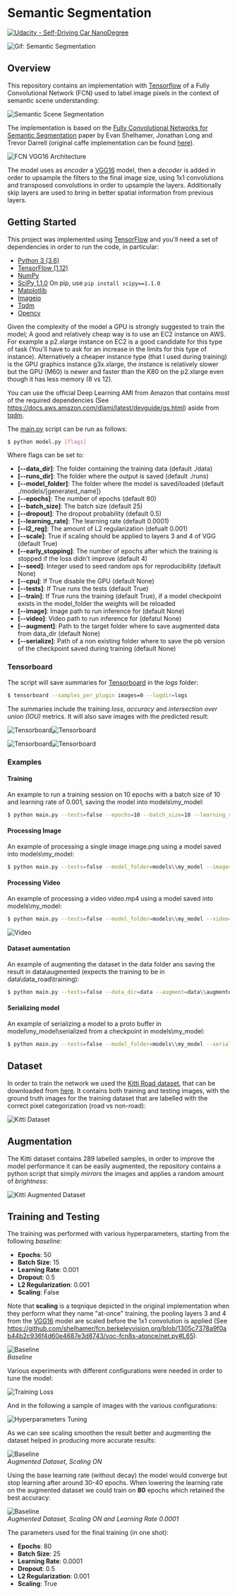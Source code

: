 # Semantic Segmentation
[![Udacity - Self-Driving Car NanoDegree](https://s3.amazonaws.com/udacity-sdc/github/shield-carnd.svg)](http://www.udacity.com/drive)

[//]: # (Image References)

[model_architecture]: ./images/architecture.png "FCN-VGG16 Architecture"
[enc_dec]: ./images/encoder_decoder.png "FCN-VGG16 Architecture"
[scene_understanding]: ./images/scene_segmentation.png "FCN-VGG16 Architecture"
[kitti_dataset]: ./images/kitti_dataset.png "Kitti Dataset"
[aug_dataset]: ./images/augmented_dataset.png "Kitti Dataset Augmented"
[tuning]: ./images/tuning.png "Tuning Parameters"
[tuning_s_off]: ./images/tuning_s_off.png "Scaling OFF"
[tuning_s_on]: ./images/tuning_s_on.png "Scaling ON"
[tuning_aug]: ./images/tuning_aug.png "Scaling ON, Augmented Data"
[tuning_do]: ./images/tuning_do.png "Scaling ON, Augmented Data, Dropout: 0.25"
[tuning_l2reg]: ./images/tuning_l2reg.png "Scaling ON, Augmented Data, L2 Reg: 0.0001"
[tuning_lr]: ./images/tuning_lr.png "Scaling ON, Augmented Data, Learning Rate: 0.0005"
[tuning_lr2]: ./images/tuning_lr2.png "Scaling ON, Augmented Data, Learning Rate: 0.0001"
[tuning_loss_all]: ./images/tensorboard_loss_f.png "Training loss"
[tensorboard_img]: ./images/tensorboard_img.png "Tensorboard Images"
[tensorboard_loss]: ./images/tensorboard_loss.png "Tensorboard Loss"
[tensorboard_iou]: ./images/tensorboard_iou.png "Tensorboard IOU"
[tensorboard_acc]: ./images/tensorboard_acc.png "Tensorboard Accuracy"

[video1_gif]: ./images/video1.gif "Semantic Segmentation"
[video2_gif]: ./images/video2.gif "Semantic Segmentation"

![Gif: Semantic Segmentation][video1_gif]

Overview
---

This repository contains an implementation with [Tensorflow](https://tensorflow.org/) of a Fully Convolutional Network (FCN) used to label image pixels in the context of semantic scene understanding:

![Semantic Scene Segmentation][scene_understanding]

The implementation is based on the [Fully Convolutional Networks for Semantic Segmentation](https://arxiv.org/pdf/1605.06211.pdf) paper by Evan Shelhamer, Jonathan Long and Trevor Darrell (original caffe implementation can be found [here](https://github.com/shelhamer/fcn.berkeleyvision.org)).


![FCN VGG16 Architecture][model_architecture]

The model uses as *encoder* a [VGG16](https://arxiv.org/abs/1409.1556) model, then a *decoder* is added in order to upsample the filters to the final image size, using 1x1 convolutions and transposed convolutions in order to upsample the layers. Additionally skip layers are used to bring in better spatial information from previous layers.

Getting Started
---

This project was implemented using [TensorFlow](https://www.tensorflow.org/) and you'll need a set of dependencies in order to run the code, in particular:

 - [Python 3 (3.6)](https://www.python.org/)
 - [TensorFlow (1.12)](https://www.tensorflow.org/)
 - [NumPy](http://www.numpy.org/)
 - [SciPy 1.1.0](https://www.scipy.org/)
 On pip, use `pip install scipy==1.1.0`
 - [Matplotlib](https://matplotlib.org/)
 - [Imageio](https://imageio.github.io/)
 - [Tqdm](https://pypi.org/project/tqdm/)
 - [Opencv](https://opencv.org/)

Given the complexity of the model a GPU is strongly suggested to train the model; A good and relatively cheap way is to use an EC2 instance on AWS. For example a p2.xlarge instance on EC2 is a good candidate for this type of task (You'll have to ask for an increase in the limits for this type of instance). Alternatively a cheaper instance type (that I used during training) is the GPU graphics instance g3x.xlarge, the instance is relatively slower but the GPU (M60) is newer and faster than the K80 on the p2.xlarge even though it has less memory (8 vs 12).

You can use the official Deep Learning AMI from Amazon that contains most of the required dependencies (See https://docs.aws.amazon.com/dlami/latest/devguide/gs.html) aside from [tqdm](https://pypi.org/project/tqdm/).

The [main.py](./main.py) script can be run as follows:

```bash
$ python model.py [flags]
```

Where flags can be set to:

* **[--data_dir]**: The folder containing the training data (default ./data)
* **[--runs_dir]**: The folder where the output is saved (default ./runs)
* **[--model_folder]**: The folder where the model is saved/loaded (default ./models/[generated_name])
* **[--epochs]**: The number of epochs (default 80)
* **[--batch_size]**: The batch size (default 25)
* **[--dropout]**: The dropout probability (default 0.5)
* **[--learning_rate]**: The learning rate (default 0.0001)
* **[--l2_reg]**: The amount of L2 regularization (defualt 0.001)
* **[--scale]**: True if scaling should be applied to layers 3 and 4 of VGG (default True)
* **[--early_stopping]**: The number of epochs after which the training is stopped if the loss didn't improve (default 4)
* **[--seed]**: Integer used to seed random ops for reproducibility (default None)
* **[--cpu]**: If True disable the GPU (default None)
* **[--tests]**: If True runs the tests (default True)
* **[--train]**: If True runs the training (default True), if a model checkpoint exists in the model_folder the weights will be reloaded
* **[--image]**: Image path to run inference for (default None)
* **[--video]**: Video path to run inference for (defatul None)
* **[--augment]**: Path to the target folder where to save augmented data from data_dir (default None)
* **[--serialize]**: Path of a non existing folder where to save the pb version of the checkpoint saved during training (default None)

### Tensorboard
The script will save summaries for [Tensorboard](https://www.tensorflow.org/guide/summaries_and_tensorboard) in the *logs* folder:

```bash
$ tensorboard --samples_per_plugin images=0 --logdir=logs
```

The summaries include the training *loss*, *accuracy* and *intersection over union (IOU)* metrics. It will also save images with the predicted result:

![Tensorboard][tensorboard_img]![Tensorboard][tensorboard_loss]

![Tensorboard][tensorboard_iou]![Tensorboard][tensorboard_acc]

### Examples

#### Training

An example to run a training session on 10 epochs with a batch size of 10 and learning rate of 0.001, saving the model into models\my_model: 

```bash
$ python main.py --tests=false --epochs=10 --batch_size=10 --learning_rate=0.001 --model_folder=models\\my_model
```

#### Processing Image

An example of processing a single image image.png using a model saved into models\my_model:

```bash
$ python main.py --tests=false --model_folder=models\\my_model --image=image.png
```

#### Processing Video

An example of processing a video video.mp4 using a model saved into models\my_model:

```bash
$ python main.py --tests=false --model_folder=models\\my_model --video=video.mp4
```

![Video][video2_gif]

#### Dataset aumentation

An example of augmenting the dataset in the data folder ans saving the result in data\augmented (expects the training to be in data\data_road\training):

```bash
$ python main.py --tests=false --data_dir=data --augment=data\\augmented
```

#### Serializing model

An example of serializing a model to a proto buffer in model\my_model\serialized from a checkpoint in models\my_model:

```bash
$ python main.py --tests=false --model_folder=models\\my_model --serialize=models\\my_model\\serialized
```

Dataset
---

In order to train the network we used the [Kitti Road dataset](http://www.cvlibs.net/datasets/kitti/eval_road.php), that can be downloaded from [here](http://www.cvlibs.net/download.php?file=data_road.zip). It contains both training and testing images, with the ground truth images for the training dataset that are labelled with the correct pixel categorization (road vs non-road):

![Kitti Dataset][kitti_dataset]

Augmentation
---

The Kitti dataset contains 289 labelled samples, in order to improve the model performance it can be easily augmented, the repository contains a python script that simply *mirrors* the images and applies a random amount of *brightness*:

![Kitti Augmented Dataset][aug_dataset]

Training and Testing
---

The training was performed with various hyperparameters, starting from the following *baseline*:

* **Epochs**: 50
* **Batch Size**: 15
* **Learning Rate**: 0.001
* **Dropout**: 0.5
* **L2 Regularization**: 0.001
* **Scaling**: False

Note that **scaling** is a teqnique depicted in the original implementation when they perform what they name "at-once" training, the pooling layers 3 and 4 from the [VGG16](https://arxiv.org/abs/1409.1556) model are scaled before the 1x1 convolution is applied (See https://github.com/shelhamer/fcn.berkeleyvision.org/blob/1305c7378a9f0ab44b2c936f4d60e4687e3d8743/voc-fcn8s-atonce/net.py#L65).

![Baseline][tuning_s_off]<br>*Baseline*

Various experiments with different configurations were needed in order to tune the model:

![Training Loss][tuning_loss_all]

And in the following a sample of images with the various configurations:

![Hyperparameters Tuning][tuning]

As we can see scaling smoothen the result better and augmenting the dataset helped in producing more accurate results:

![Baseline][tuning_aug]<br>*Augmented Dataset, Scaling ON*

Using the base learning rate (without decay) the model would converge but stop learning after around 30-40 epochs. When lowering the learning rate on the augmented dataset we could train on **80** epochs which retained the best accuracy:

![Baseline][tuning_lr2]<br>*Augmented Dataset, Scaling ON and Learning Rate 0.0001*

The parameters used for the final training (in one shot):

* **Epochs**: 80
* **Batch Size**: 25
* **Learning Rate**: 0.0001
* **Dropout**: 0.5
* **L2 Regularization**: 0.001
* **Scaling**: True
